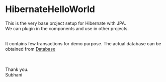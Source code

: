 # HibernateHelloWorld

This is the very base project setup for Hibernate with JPA. <br>
We can plugin in the components and use in other projects. <br> <br>

It contains few transactions for demo purpose. The actual database can be obtained from <a href="http://www.mysqltutorial.org/">Database</a>

<br><br>
Thank you. <br>
Subhani
